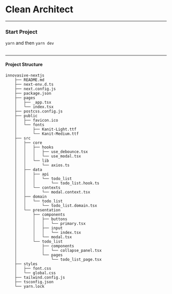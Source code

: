 # Clean Architect

---

### Start Project

`yarn` and then `yarn dev`

##

---

#### Project Structure

    innovasive-nextjs
        ├── README.md
        ├── next-env.d.ts
        ├── next.config.js
        ├── package.json
        ├── pages
        │   ├── _app.tsx
        │   └── index.tsx
        ├── postcss.config.js
        ├── public
        │   ├── favicon.ico
        │   └── fonts
        │       ├── Kanit-Light.ttf
        │       └── Kanit-Medium.ttf
        ├── src
        │   ├── core
        │   │   ├── hooks
        │   │   │   ├── use_debounce.tsx
        │   │   │   └── use_modal.tsx
        │   │   └── lib
        │   │       └── axios.ts
        │   ├── data
        │   │   ├── api
        │   │   │   └── todo_list
        │   │   │       └── todo_list.hook.ts
        │   │   └── contexts
        │   │       └── modal.context.tsx
        │   ├── domain
        │   │   └── todo_list
        │   │       └── todo_list.domain.tsx
        │   └── presentation
        │       ├── components
        │       │   ├── buttons
        │       │   │   └── primary.tsx
        │       │   ├── input
        │       │   │   └── index.tsx
        │       │   └── modal.tsx
        │       └── todo_list
        │           ├── components
        │           │   └── collapse_panel.tsx
        │           └── pages
        │               └── todo_list_page.tsx
        ├── styles
        │   ├── font.css
        │   └── global.css
        ├── tailwind.config.js
        ├── tsconfig.json
        └── yarn.lock
